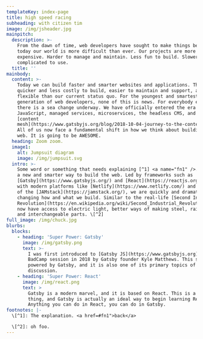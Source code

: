 ```yaml
---
templateKey: index-page
title: high speed racing
subheading: with citizen tim
image: /img/jsheader.jpg
mainpitch:
  description: >-
    From the dawn of time, web developers have sought to make things better. But
    today our world is more difficult than ever. Our projects are more
    expensive. Harder to manage and maintain. Less fun to build. Slower and more
    complicated to use.
  title: ''
mainbody:
  content: >-
    Today we can build faster and smarter websites and applications. They are
    quicker and less costly to build, easier to maintain and support, and more
    flexible than our current status quo. For the youngest and smartest
    generation of web developers, none of this is news. For everybody else,
    there is a sea change underway. We have officially entered the era of
    JavaScript, managed services, microservices, the headless CMS, and the
    [content
    mesh](https://www.gatsbyjs.org/blog/2018-10-04-journey-to-the-content-mesh/).
    All of us now face a fundamental shift in how we think about building the
    web. It is going to be AWESOME.
  heading: Zoom zoom.
  image1:
    alt: Jumpsuit diagram
    image: /img/jumpsuit.svg
  intro: >-
    Some word or something that needs explaining [^1] <a name="fn1" />. There is
    a new and smarter way to build the web. Led by frameworks such as
    [Gatsby](https://www.gatsbyjs.org/) and [React](https://reactjs.org/), along
    with modern platforms like [Netlify](https://www.netlify.com/) and the rise
    of the [JAMstack](https://jamstack.org/), we are quickly and dramatically
    changing how and what we build. Similar to the real-life [Second Industrial
    Revolution](https://en.wikipedia.org/wiki/Second_Industrial_Revolution), we
    now have access to electric light, better ways of making steel, railroads,
    and interchangeable parts. \[^2]
full_image: /img/chuck.jpg
blurbs:
  blocks:
    - heading: 'Super Power: Gatsby'
      image: /img/gatsby.png
      text: >-
        I was first introduced to [Gatsby JS](https://www.gatsbyjs.org) at a
        BadCamp session in 2018 by Gatsby founder Kyle Matthews. This site is
        powered by Gatsby, and it is also one of its primary topics of
        discussion.
    - heading: 'Super Power: React'
      image: /img/react.png
      text: >
        Gatsby is a modern marvel, and it is based on React. This is a good
        thing, and Gatsby is actually an ideal way to begin learning React.
        Anything you can do in React, you can do in Gatsby.
footnotes: |-
  \[^1]: The explanation. <a href=#fn1">back</a>

  \[^2]: oh foo.
---
```


